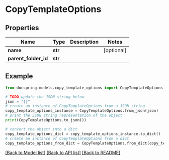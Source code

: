 # CopyTemplateOptions


## Properties

Name | Type | Description | Notes
------------ | ------------- | ------------- | -------------
**name** | **str** |  | [optional] 
**parent_folder_id** | **str** |  | 

## Example

```python
from docspring.models.copy_template_options import CopyTemplateOptions

# TODO update the JSON string below
json = "{}"
# create an instance of CopyTemplateOptions from a JSON string
copy_template_options_instance = CopyTemplateOptions.from_json(json)
# print the JSON string representation of the object
print(CopyTemplateOptions.to_json())

# convert the object into a dict
copy_template_options_dict = copy_template_options_instance.to_dict()
# create an instance of CopyTemplateOptions from a dict
copy_template_options_from_dict = CopyTemplateOptions.from_dict(copy_template_options_dict)
```
[[Back to Model list]](../README.md#documentation-for-models) [[Back to API list]](../README.md#documentation-for-api-endpoints) [[Back to README]](../README.md)


